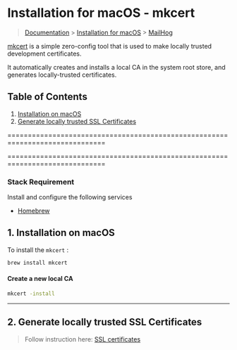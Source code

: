 # Installation for macOS - mkcert

> [Documentation](../../readme.md) > [Installation for macOS](../readme.md) > [MailHog](mailhog.md)

[mkcert](https://github.com/FiloSottile/mkcert) is a simple zero-config tool that is used to make locally trusted development certificates.

It automatically creates and installs a local CA in the system root store, and generates locally-trusted certificates.


## Table of Contents
1. [Installation on macOS](#markdown-header-1-installation-on-macos)
1. [Generate locally trusted SSL Certificates](#markdown-header-2-generate-locally-trusted-ssl-certificates)

==============================================================================

==============================================================================

### Stack Requirement
Install and configure the following services
- [Homebrew](homebrew.md)

## 1. Installation on macOS

To install the `mkcert` :

```bash
brew install mkcert
```

#### Create a new local CA

```bash
mkcert -install
```

---

## 2. Generate locally trusted SSL Certificates

> Follow instruction here: [SSL certificates](../../configuration/ssl-certificates.md)

